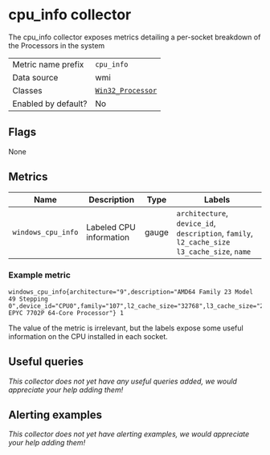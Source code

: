 # cpu_info collector

The cpu_info collector exposes metrics detailing a per-socket breakdown of the Processors in the system

|||
-|-
Metric name prefix  | `cpu_info`
Data source         | wmi
Classes             | [`Win32_Processor`](https://docs.microsoft.com/en-us/windows/win32/cimwin32prov/win32-processor)
Enabled by default? | No

## Flags

None

## Metrics

Name | Description | Type | Labels
-----|-------------|------|-------
`windows_cpu_info` | Labeled CPU information | gauge | `architecture`, `device_id`, `description`, `family`, `l2_cache_size` `l3_cache_size`, `name`

### Example metric
```
windows_cpu_info{architecture="9",description="AMD64 Family 23 Model 49 Stepping 0",device_id="CPU0",family="107",l2_cache_size="32768",l3_cache_size="262144",name="AMD EPYC 7702P 64-Core Processor"} 1
```
The value of the metric is irrelevant, but the labels expose some useful information on the CPU installed in each socket.

## Useful queries
_This collector does not yet have any useful queries added, we would appreciate your help adding them!_

## Alerting examples
_This collector does not yet have alerting examples, we would appreciate your help adding them!_
